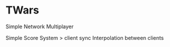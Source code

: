 TWars
=====

Simple Network Multiplayer

Simple Score System > client sync
Interpolation between clients
